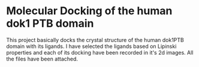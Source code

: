 # Molecular Docking of the human dok1 PTB domain
This project basically docks the crystal structure of the human dok1PTB domain with its ligands. I have selected the ligands based on Lipinski properties and each of its docking have been recorded in it's 2d images.
All the files have been attached. 
